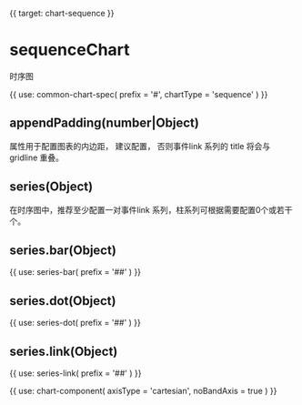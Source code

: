{{ target: chart-sequence }}

# sequenceChart

时序图

{{ use: common-chart-spec(
    prefix = '#',
    chartType = 'sequence'
) }}

## appendPadding(number|Object)

属性用于配置图表的内边距， 建议配置， 否则事件link 系列的 title 将会与 gridline 重叠。

## series(Object)

在时序图中，推荐至少配置一对事件link 系列，柱系列可根据需要配置0个或若干个。

## series.bar(Object)

{{ use: series-bar(
  prefix = '##'
) }}

## series.dot(Object)

{{ use: series-dot(
  prefix = '##'
) }}

## series.link(Object)

{{ use: series-link(
  prefix = '##'
) }}

{{ use: chart-component(
  axisType = 'cartesian',
  noBandAxis = true
) }}
